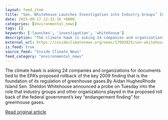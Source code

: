 ```yaml
---
layout: feed_item
title: "Sen. Whitehouse Launches Investigation into Industry Groups’ Influence on Endangerment Finding Repeal"
date: 2025-09-17 22:31:16 +0000
categories: [environmental_news]
tags: []
keywords: ['launches', 'investigation', 'whitehouse']
description: "The climate hawk is asking 24 companies and organizations for documents tied to the EPA’s proposed rollback of the key 2009 finding that is the foundation of..."
external_url: https://insideclimatenews.org/news/17092025/sen-whitehouse-endangerment-finding-repeal-investigation/
is_feed: true
source_feed: "Inside Climate News"
feed_category: "environmental_news"
---
```


The climate hawk is asking 24 companies and organizations for documents tied to the EPA’s proposed rollback of the key 2009 finding that is the foundation of its regulation of greenhouse gases.By Aidan HughesRhode Island Sen. Sheldon Whitehouse announced a probe on Tuesday into the role that industry groups and other organizations played in the proposed roll back of the federal government’s key “endangerment finding” for greenhouse gases.

[Read original article](https://insideclimatenews.org/news/17092025/sen-whitehouse-endangerment-finding-repeal-investigation/)
